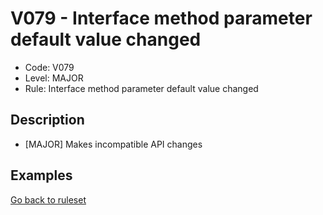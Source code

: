 # V079 - Interface method parameter default value changed

* Code: V079
* Level: MAJOR
* Rule: Interface method parameter default value changed

## Description

* [MAJOR] Makes incompatible API changes

## Examples

[Go back to ruleset](../README.md)